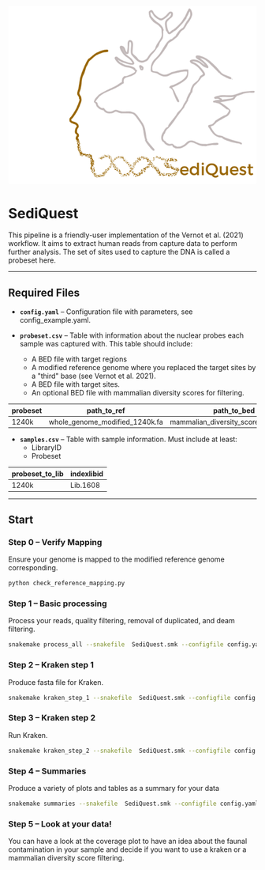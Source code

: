 
![Pipeline diagram](SediQuest_v2.png)

# SediQuest

This pipeline is a friendly-user implementation of the Vernot et al. (2021) workflow. It aims to extract human reads from capture data to perform further analysis. The set of sites used to capture the DNA is called a probeset here.

---

## Required Files

- **`config.yaml`** – Configuration file with parameters, see config_example.yaml.

- **`probeset.csv`** – Table with information about the nuclear probes each sample was captured with. 
This table should include:
  - A BED file with target regions
  - A modified reference genome where you replaced the target sites by a "third" base (see Vernot et al. 2021).
  - A BED file with target sites.
  - An optional BED file with mammalian diversity scores for filtering.

| probeset   | path_to_ref | path_to_bed    | path_to_control     |
|--------|-----|-------------|-------------|
| 1240k  | whole_genome_modified_1240k.fa  | mammalian_diversity_score_1240k.bed      | 1240k.bed    |

- **`samples.csv`** – Table with sample information. Must include at least:
  - LibraryID
  - Probeset
  
| probeset_to_lib   | indexlibid  | 
|--------|-----|
| 1240k  | Lib.1608   |

---

## Start

### Step 0 – Verify Mapping
Ensure your genome is mapped to the modified reference genome corresponding.

```bash
python check_reference_mapping.py  
```

### Step 1 – Basic processing 
Process your reads, quality filtering, removal of duplicated, and deam filtering.

```bash
snakemake process_all --snakefile  SediQuest.smk --configfile config.yaml --cores 25
```

### Step 2 – Kraken step 1 
Produce fasta file for Kraken.

```bash
snakemake kraken_step_1 --snakefile  SediQuest.smk --configfile config.yaml --cores 25
```

### Step 3 – Kraken step 2
Run Kraken.

```bash
snakemake kraken_step_2 --snakefile  SediQuest.smk --configfile config.yaml --cores 25
```

### Step 4 – Summaries
Produce a variety of plots and tables as a summary for your data

```bash
snakemake summaries --snakefile  SediQuest.smk --configfile config.yaml --cores 25
```

### Step 5 – Look at your data!
You can have a look at the coverage plot to have an idea about the faunal contamination in your sample and decide if you want to use a kraken or a mammalian diversity score filtering. 


